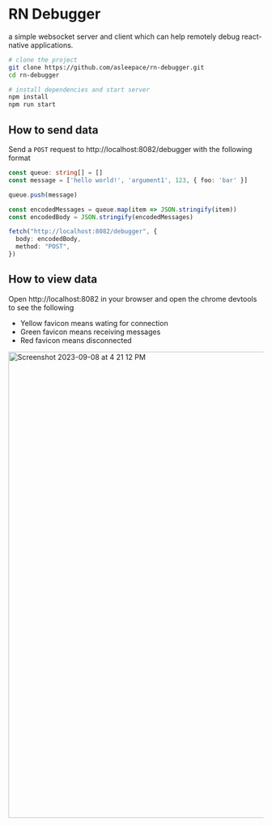# RN Debugger

a simple websocket server and client which can help remotely debug react-native applications.

```bash
# clone the project
git clone https://github.com/asleepace/rn-debugger.git
cd rn-debugger

# install dependencies and start server
npm install
npm run start
```

## How to send data

Send a `POST` request to http://localhost:8082/debugger with the following format

```TypeScript
const queue: string[] = []
const message = ['hello world!', 'argument1', 123, { foo: 'bar' }]

queue.push(message)

const encodedMessages = queue.map(item => JSON.stringify(item))
const encodedBody = JSON.stringify(encodedMessages)

fetch("http://localhost:8082/debugger", {
  body: encodedBody,
  method: "POST",
})
```

## How to view data

Open http://localhost:8082 in your browser and open the chrome devtools to see the following

- Yellow favicon means wating for connection
- Green favicon means receiving messages
- Red favicon means disconnected

<img width="922" alt="Screenshot 2023-09-08 at 4 21 12 PM" src="https://github.com/asleepace/rn-debugger/assets/10716803/d68f5c34-2ed0-4ed6-9daf-cbba0612e370">
